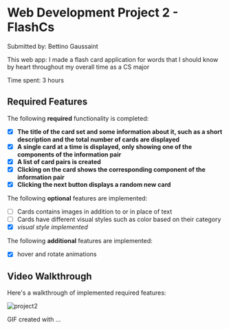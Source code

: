 # Web Development Project 2 - FlashCs

Submitted by: Bettino Gaussaint

This web app: I made a flash card application for words that I should know by heart throughout my overall time as a CS major

Time spent: 3 hours

## Required Features

The following **required** functionality is completed:

- [x] **The title of the card set and some information about it, such as a short description and the total number of cards are displayed**
- [x] **A single card at a time is displayed, only showing one of the components of the information pair**
- [x] **A list of card pairs is created**
- [x] **Clicking on the card shows the corresponding component of the information pair**
- [x] **Clicking the next button displays a random new card**

The following **optional** features are implemented:

- [ ] Cards contains images in addition to or in place of text
- [ ] Cards have different visual styles such as color based on their category
- [x] *visual style implemented*

The following **additional** features are implemented:
* [x] hover and rotate animations

## Video Walkthrough

Here's a walkthrough of implemented required features:

![project2](https://github.com/user-attachments/assets/6c3bbdc1-507f-4feb-b7f1-3e17bc0b66df)



<!-- Replace this with whatever GIF tool you used! -->
GIF created with ...

<!-- Recommended tools:
[Recforth](https://apps.microsoft.com/detail/9p03bz82l9f2?hl=en-US&gl=US)
[Clipchamp](https://clipchamp.com/en/windows-video-editor/) for Windows


## Notes

When I implemented the rotate with the back and front I struggled with centering the back text, so I selected it separately and centered it.

## License

    Copyright [2024] [Bettino Gaussaint]

    Licensed under the Apache License, Version 2.0 (the "License");
    you may not use this file except in compliance with the License.
    You may obtain a copy of the License at

        http://www.apache.org/licenses/LICENSE-2.0

    Unless required by applicable law or agreed to in writing, software
    distributed under the License is distributed on an "AS IS" BASIS,
    WITHOUT WARRANTIES OR CONDITIONS OF ANY KIND, either express or implied.
    See the License for the specific language governing permissions and
    limitations under the License.
